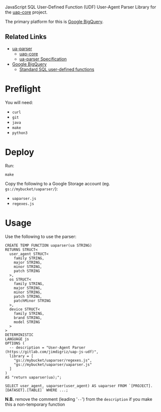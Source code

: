 JavaScript SQL User-Defined Function (UDF) User-Agent Parser Library for the [uap-core](https://github.com/ua-parser/uap-core) project.

The primary platform for this is [Google BigQuery](https://cloud.google.com/bigquery).

## Related Links

 * [ua-parser](https://github.com/ua-parser)
     * [uap-core](https://github.com/ua-parser/uap-core)
     * [ua-parser Specification](https://github.com/ua-parser/uap-core/blob/master/docs/specification.md)
 * [Google BigQuery](https://cloud.google.com/bigquery)
     * [Standard SQL user-defined functions](https://cloud.google.com/bigquery/docs/reference/standard-sql/user-defined-functions)

# Preflight

You will need:

 * `curl`
 * `git`
 * `java`
 * `make`
 * `python3`

# Deploy

Run:

    make

Copy the following to a Google Storage account (eg. `gs://mybucket/uaparser/`):

 * `uaparser.js`
 * `regexes.js`

# Usage

Use the following to use the parser:

    CREATE TEMP FUNCTION uaparser(ua STRING)
    RETURNS STRUCT<
      user_agent STRUCT<
        family STRING,
        major STRING,
        minor STRING,
        patch STRING
      >,
      os STRUCT<
        family STRING,
        major STRING,
        minor STRING,
        patch STRING,
        patchMinor STRING
      >,
      device STRUCT<
        family STRING,
        brand STRING,
        model STRING
      >
    >
    DETERMINISTIC
    LANGUAGE js
    OPTIONS (
      -- description = "User-Agent Parser (https://gitlab.com/jimdigriz/uap-js-udf)",
      library = [
        "gs://mybucket/uaparser/regexes.js",
        "gs://mybucket/uaparser/uaparser.js"
      ]
    )
    AS "return uaparser(ua);";
    
    SELECT user_agent, uaparser(user_agent) AS uaparser FROM `[PROJECT].[DATASET].[TABLE]` WHERE ...;

**N.B.** remove the comment (leading '`--`') from the `description` if you make this a non-temporary function
